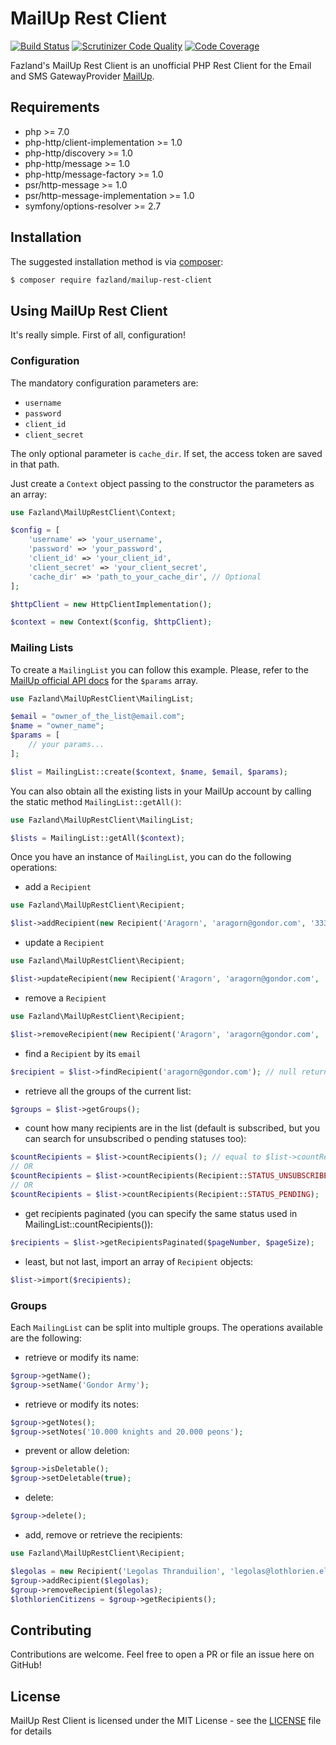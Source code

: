 MailUp Rest Client
==================

[![Build Status](https://travis-ci.org/fazland/mailup-rest-client.svg?branch=master)](https://travis-ci.org/fazland/mailup-rest-client) [![Scrutinizer Code Quality](https://scrutinizer-ci.com/g/fazland/mailup-rest-client/badges/quality-score.png?b=master)](https://scrutinizer-ci.com/g/fazland/mailup-rest-client/?branch=master) [![Code Coverage](https://scrutinizer-ci.com/g/fazland/mailup-rest-client/badges/coverage.png?b=master)](https://scrutinizer-ci.com/g/fazland/mailup-rest-client/?branch=master)

Fazland's MailUp Rest Client is an unofficial PHP Rest Client for the Email and SMS GatewayProvider [MailUp](http://www.mailup.com). 

Requirements
------------
- php >= 7.0
- php-http/client-implementation >= 1.0
- php-http/discovery >= 1.0
- php-http/message >= 1.0
- php-http/message-factory >= 1.0
- psr/http-message >= 1.0
- psr/http-message-implementation >= 1.0
- symfony/options-resolver >= 2.7

Installation
------------
The suggested installation method is via [composer](https://getcomposer.org/):

```sh
$ composer require fazland/mailup-rest-client
```

Using MailUp Rest Client
------------------------
It's really simple. First of all, configuration!

### Configuration
The mandatory configuration parameters are:
- `username`
- `password`
- `client_id`
- `client_secret`

The only optional parameter is `cache_dir`. If set, the access token are saved in that path.

Just create a `Context` object passing to the constructor the parameters as an array:

```php
use Fazland\MailUpRestClient\Context;

$config = [
    'username' => 'your_username',
    'password' => 'your_password',
    'client_id' => 'your_client_id',
    'client_secret' => 'your_client_secret',
    'cache_dir' => 'path_to_your_cache_dir', // Optional
];

$httpClient = new HttpClientImplementation();

$context = new Context($config, $httpClient);
```

### Mailing Lists
To create a `MailingList` you can follow this example. Please, refer to the [MailUp official API docs](http://help.mailup.com/display/mailupapi/Manage+Lists+and+Groups#ManageListsandGroups-CreateList) for the `$params` array.

```php
use Fazland\MailUpRestClient\MailingList;

$email = "owner_of_the_list@email.com";
$name = "owner_name";
$params = [
    // your params...
];

$list = MailingList::create($context, $name, $email, $params);
```

You can also obtain all the existing lists in your MailUp account by calling the static method `MailingList::getAll()`:

```php
use Fazland\MailUpRestClient\MailingList;

$lists = MailingList::getAll($context);
```

Once you have an instance of `MailingList`, you can do the following operations:
- add a `Recipient`
```php
use Fazland\MailUpRestClient\Recipient;

$list->addRecipient(new Recipient('Aragorn', 'aragorn@gondor.com', '3333333333', '+39'));
```
- update a `Recipient`
```php
use Fazland\MailUpRestClient\Recipient;

$list->updateRecipient(new Recipient('Aragorn', 'aragorn@gondor.com', '3334444444', '+39'));
```
- remove a `Recipient`
```php
use Fazland\MailUpRestClient\Recipient;

$list->removeRecipient(new Recipient('Aragorn', 'aragorn@gondor.com', '3333333333', '+39'));
```
- find a `Recipient` by its `email`
```php
$recipient = $list->findRecipient('aragorn@gondor.com'); // null returned if current email was not found
```
- retrieve all the groups of the current list:
```php
$groups = $list->getGroups();
```
- count how many recipients are in the list (default is subscribed, but you can search for unsubscribed o pending statuses too):
```php
$countRecipients = $list->countRecipients(); // equal to $list->countRecipients(Recipient::STATUS_SUBSCRIBED);
// OR
$countRecipients = $list->countRecipients(Recipient::STATUS_UNSUBSCRIBED);
// OR
$countRecipients = $list->countRecipients(Recipient::STATUS_PENDING);
```
- get recipients paginated (you can specify the same status used in MailingList::countRecipients()):
```php
$recipients = $list->getRecipientsPaginated($pageNumber, $pageSize);
```
- least, but not last, import an array of `Recipient` objects:
```php
$list->import($recipients);
```

### Groups
Each `MailingList` can be split into multiple groups. The operations available are the following:
- retrieve or modify its name:
```php
$group->getName();
$group->setName('Gondor Army');
```
- retrieve or modify its notes:
```php
$group->getNotes();
$group->setNotes('10.000 knights and 20.000 peons');
```
- prevent or allow deletion:
```php
$group->isDeletable();
$group->setDeletable(true);
```
- delete:
```php
$group->delete();
```
- add, remove or retrieve the recipients:
```php
use Fazland\MailUpRestClient\Recipient;

$legolas = new Recipient('Legolas Thranduilion', 'legolas@lothlorien.elf', '3334444444', '+39');
$group->addRecipient($legolas);
$group->removeRecipient($legolas);
$lothlorienCitizens = $group->getRecipients();
```

Contributing
------------
Contributions are welcome. Feel free to open a PR or file an issue here on GitHub!

License
-------
MailUp Rest Client is licensed under the MIT License - see the [LICENSE](https://github.com/fazland/mailup-rest-client/blob/master/LICENSE) file for details
